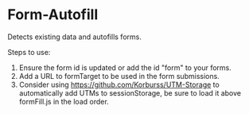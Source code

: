 # Form-Autofill
 Detects existing data and autofills forms.

Steps to use:

1. Ensure the form id is updated or add the id "form" to your forms.
2. Add a URL to formTarget to be used in the form submissions.
3. Consider using https://github.com/Korburss/UTM-Storage to automatically add UTMs to sessionStorage, be sure to load it above formFill.js in the load order.